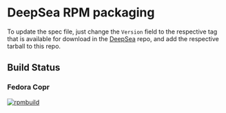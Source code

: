 # DeepSea RPM packaging

To update the spec file, just change the `Version` field to the respective tag
that is available for download in the [DeepSea](https://github.com/SUSE/DeepSea)
repo, and add the respective tarball to this repo.

## Build Status

### Fedora Copr
[![rpmbuild](https://copr.fedorainfracloud.org/coprs/rjdias/home/package/deepsea/status_image/last_build.png)](https://copr.fedorainfracloud.org/coprs/rjdias/home/builds/)
